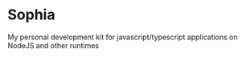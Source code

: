 # Sophia

My personal development kit for javascript/typescript applications on NodeJS and other runtimes
